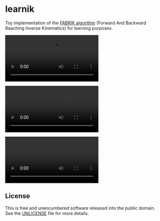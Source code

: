 # learnik

Toy implementation of the [FABRIK algorithm](FABRIK.pdf) (Forward And Backward Reaching Inverse Kinematics) for learning purposes.

![](docs/phase1.webm)

![](docs/phase2.webm)

![](docs/phase3.webm)

## License

This is free and unencumbered software released into the public domain. See the [UNLICENSE](UNLICENSE) file for more details.